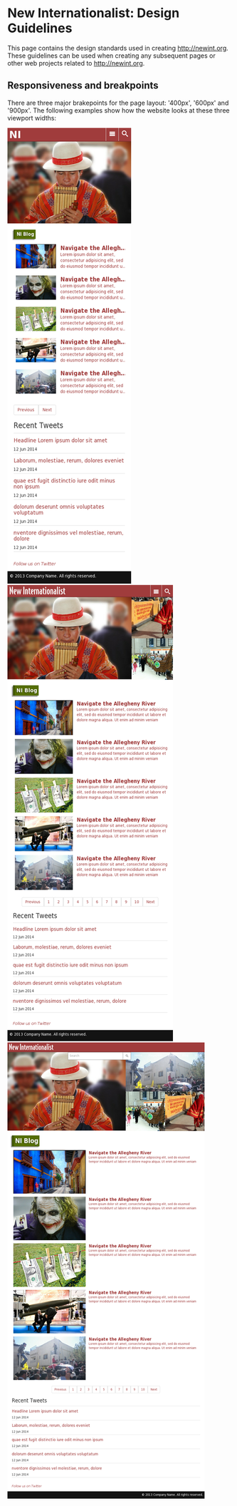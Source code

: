 # New Internationalist: Design Guidelines

This page contains the design standards used in creating http://newint.org. These guidelines can be used when creating any subsequent pages or other web projects related to http://newint.org.

## Responsiveness and breakpoints

There are three major brakepoints for the page layout:
'400px', '600px' and '900px'. The following examples show how the website looks at these three viewport widths:

![](screenshots/_patterns_04-pages-03-ni-blog_04-pages-03-ni-blog.html400.png)
![](screenshots/_patterns_04-pages-03-ni-blog_04-pages-03-ni-blog.html600.png)
![](screenshots/_patterns_04-pages-03-ni-blog_04-pages-03-ni-blog.html900.png)


